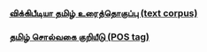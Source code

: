 ### [விக்கிபீடியா தமிழ் உரைத்தொகுப்பு (text corpus)]()
### [தமிழ் சொல்வகை குறியீடு (POS tag) ](https://github.com/AshokR/TamilNLP/wiki/POS-Tagger)

